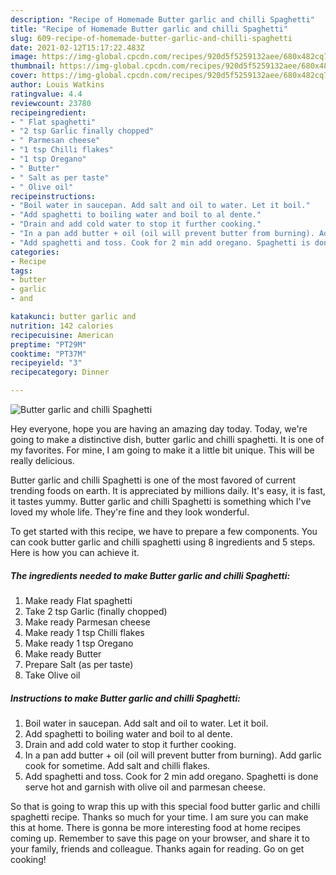 ```yaml
---
description: "Recipe of Homemade Butter garlic and chilli Spaghetti"
title: "Recipe of Homemade Butter garlic and chilli Spaghetti"
slug: 609-recipe-of-homemade-butter-garlic-and-chilli-spaghetti
date: 2021-02-12T15:17:22.483Z
image: https://img-global.cpcdn.com/recipes/920d5f5259132aee/680x482cq70/butter-garlic-and-chilli-spaghetti-recipe-main-photo.jpg
thumbnail: https://img-global.cpcdn.com/recipes/920d5f5259132aee/680x482cq70/butter-garlic-and-chilli-spaghetti-recipe-main-photo.jpg
cover: https://img-global.cpcdn.com/recipes/920d5f5259132aee/680x482cq70/butter-garlic-and-chilli-spaghetti-recipe-main-photo.jpg
author: Louis Watkins
ratingvalue: 4.4
reviewcount: 23780
recipeingredient:
- " Flat spaghetti"
- "2 tsp Garlic finally chopped"
- " Parmesan cheese"
- "1 tsp Chilli flakes"
- "1 tsp Oregano"
- " Butter"
- " Salt as per taste"
- " Olive oil"
recipeinstructions:
- "Boil water in saucepan. Add salt and oil to water. Let it boil."
- "Add spaghetti to boiling water and boil to al dente."
- "Drain and add cold water to stop it further cooking."
- "In a pan add butter + oil (oil will prevent butter from burning). Add garlic cook for sometime. Add salt and chilli flakes."
- "Add spaghetti and toss. Cook for 2 min add oregano. Spaghetti is done serve hot and garnish with olive oil and parmesan cheese."
categories:
- Recipe
tags:
- butter
- garlic
- and

katakunci: butter garlic and 
nutrition: 142 calories
recipecuisine: American
preptime: "PT29M"
cooktime: "PT37M"
recipeyield: "3"
recipecategory: Dinner

---
```



![Butter garlic and chilli Spaghetti](https://img-global.cpcdn.com/recipes/920d5f5259132aee/680x482cq70/butter-garlic-and-chilli-spaghetti-recipe-main-photo.jpg)

Hey everyone, hope you are having an amazing day today. Today, we're going to make a distinctive dish, butter garlic and chilli spaghetti. It is one of my favorites. For mine, I am going to make it a little bit unique. This will be really delicious.



Butter garlic and chilli Spaghetti is one of the most favored of current trending foods on earth. It is appreciated by millions daily. It's easy, it is fast, it tastes yummy. Butter garlic and chilli Spaghetti is something which I've loved my whole life. They're fine and they look wonderful.


To get started with this recipe, we have to prepare a few components. You can cook butter garlic and chilli spaghetti using 8 ingredients and 5 steps. Here is how you can achieve it.

<!--inarticleads1-->

##### The ingredients needed to make Butter garlic and chilli Spaghetti:

1. Make ready  Flat spaghetti
1. Take 2 tsp Garlic (finally chopped)
1. Make ready  Parmesan cheese
1. Make ready 1 tsp Chilli flakes
1. Make ready 1 tsp Oregano
1. Make ready  Butter
1. Prepare  Salt (as per taste)
1. Take  Olive oil




<!--inarticleads2-->

##### Instructions to make Butter garlic and chilli Spaghetti:

1. Boil water in saucepan. Add salt and oil to water. Let it boil.
1. Add spaghetti to boiling water and boil to al dente.
1. Drain and add cold water to stop it further cooking.
1. In a pan add butter + oil (oil will prevent butter from burning). Add garlic cook for sometime. Add salt and chilli flakes.
1. Add spaghetti and toss. Cook for 2 min add oregano. Spaghetti is done serve hot and garnish with olive oil and parmesan cheese.




So that is going to wrap this up with this special food butter garlic and chilli spaghetti recipe. Thanks so much for your time. I am sure you can make this at home. There is gonna be more interesting food at home recipes coming up. Remember to save this page on your browser, and share it to your family, friends and colleague. Thanks again for reading. Go on get cooking!
